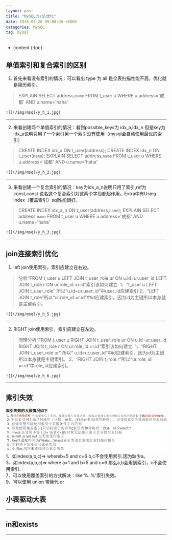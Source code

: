 ```yaml
---
layout: post
title: "MySQL的sql优化"
date: 2016-08-20 09:00:00 +0800 
categories: MySQL
tag: mysql
---
```

* content
{:toc}

<!-- more -->

## 单值索引和复合索引的区别
1.	首先来看没有索引的情况：可以看出 type 为 all 是全表扫描性能不高，优化就是简历索引。
>	EXPLAIN SELECT address,`name` FROM t_user u WHERE  u.address='成都' AND u.name='haha'

	![](/img/msql/y_h_1.jpg)

----------

2.	来看创建两个单值索引的情况：看到possible_keys为 idx_a,idx_n 但是key为idx_a说明只用了一个索引另一个索引没有使用（mysql会自动使用最优的索引）
>	CREATE INDEX idx_a ON t_user(address);
	CREATE INDEX idx_n ON t_user(`name`);
	EXPLAIN SELECT address,`name` FROM t_user u WHERE  u.address='成都' AND u.name='haha'

	![](/img/msql/y_h_2.jpg)

----------
3.	来看创建一个复合索引的情况：key为idx_a_n说明只用了索引,ref为 const,const 说名这个复合索引对这两个字段都起作用。Extra中有Using index（覆盖索引）sql性能很好。
>	CREATE INDEX idx_a_n ON t_user(address,`name`);
	EXPLAIN SELECT address,`name` FROM t_user u WHERE  u.address='成都' AND u.name='haha'

	![](/img/msql/y_h_3.jpg)
 
----------

## join连接索引优化
1.	left join使用索引，索引应建立在右边。 
>	分析“FROM t_user u LEFT JOIN t_user_role ur ON  u.id=ur.user_id  LEFT JOIN t_role r ON ur.role_id =r.id”索引该如何建立.
	1、“t_user u LEFT JOIN t_user_role” 所以“u.id=ur.user_id”中user_id应建索引
	2、“LEFT JOIN t_role”所以“ur.role_id =r.id”中id应建索引。因为id为主键所以本身就是主键索引。

	![](/img/msql/y_h_5.jpg)
 
----------
2.	RIGHT join使用索引，索引应建立在左边。 
>	同理分析“FROM t_user u RIGHT JOIN t_user_role ur ON  u.id=ur.user_id  RIGHT JOIN t_role r ON ur.role_id =r.id”索引该如何建立.
	1、“RIGHT JOIN t_user_role ur” 所以“ u.id=ur.user_id”中id应建索引，因为id为主键所以本身就是主键索引。
	2、“RIGHT JOIN t_role r”所以“ur.role_id =r.id”中role_id应建索引。

	![](/img/msql/y_h_6.jpg)
 
----------


## 索引失效
**`索引失效的大致情况如下`**
![](/img/msql/index_lose.png)
1、如index(a,b,c)=> whereb=5 and c=6 b,c不会使用索引.因为缺少a。<br/>
3、如index(a,b,c)=> where a=1 and b>5 and c=6 那么a,b会用到索引，c不会使用索引.<br/>
7、可以使用覆盖索引的方式解决：like'%..%'索引失效。<br/>
9、可以使用 union 带替代 or<br/>

## 小表驱动大表
----------

## in和exists
----------